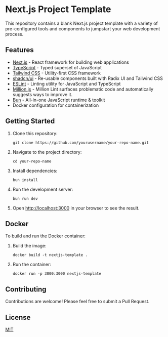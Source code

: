 # Next.js Project Template

This repository contains a blank Next.js project template with a variety of pre-configured tools and components to jumpstart your web development process.

## Features

- [Next.js](https://nextjs.org/) - React framework for building web applications
- [TypeScript](https://www.typescriptlang.org/) - Typed superset of JavaScript
- [Tailwind CSS](https://tailwindcss.com/) - Utility-first CSS framework
- [shadcn/ui](https://ui.shadcn.com/) - Re-usable components built with Radix UI and Tailwind CSS
- [ESLint](https://eslint.org/) - Linting utility for JavaScript and TypeScript
- [Million.js](https://million.js.org/) - Million Lint surfaces problematic code and automatically suggests ways to improve it.
- [Bun](https://bun.sh/) - All-in-one JavaScript runtime & toolkit
- Docker configuration for containerization

## Getting Started

1. Clone this repository:
   ```
   git clone https://github.com/yourusername/your-repo-name.git
   ```

2. Navigate to the project directory:
   ```
   cd your-repo-name
   ```

3. Install dependencies:
   ```
   bun install
   ```

4. Run the development server:
   ```
   bun run dev
   ```

5. Open [http://localhost:3000](http://localhost:3000) in your browser to see the result.

## Docker

To build and run the Docker container:

1. Build the image:
   ```
   docker build -t nextjs-template .
   ```

2. Run the container:
   ```
   docker run -p 3000:3000 nextjs-template
   ```

## Contributing

Contributions are welcome! Please feel free to submit a Pull Request.

## License

[MIT](https://choosealicense.com/licenses/mit/)